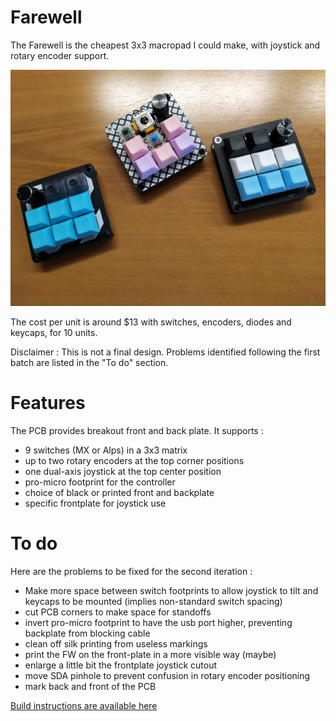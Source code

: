 # Farewell

The Farewell is the cheapest 3x3 macropad I could make, with joystick and rotary encoder support.

![farewell_v1](img/farewell_v1.jpg)

The cost per unit is around $13 with switches, encoders, diodes and keycaps, for 10 units.

Disclaimer : This is not a final design. Problems identified following the first batch are listed in the "To do" section.

# Features
The PCB provides breakout front and back plate.
It supports : 
 * 9 switches (MX or Alps) in a 3x3 matrix
 * up to two rotary encoders at the top corner positions
 * one dual-axis joystick at the top center position
 * pro-micro footprint for the controller
 * choice of black or printed front and backplate
 * specific frontplate for joystick use

# To do
Here are the problems to be fixed for the second iteration : 
 * Make more space between switch footprints to allow joystick to tilt and keycaps to be mounted (implies non-standard switch spacing)
 * cut PCB corners to make space for standoffs
 * invert pro-micro footprint to have the usb port higher, preventing backplate from blocking cable
 * clean off silk printing from useless markings
 * print the FW on the front-plate in a more visible way (maybe)
 * enlarge a little bit the frontplate joystick cutout
 * move SDA pinhole to prevent confusion in rotary encoder positioning
 * mark back and front of the PCB
 
[Build instructions are available here](BuildInstructions_v1.md)
